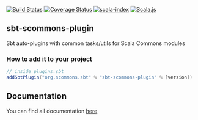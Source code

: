 
[![Build Status](https://travis-ci.com/scommons/sbt-scommons-plugin.svg?branch=master)](https://travis-ci.com/scommons/sbt-scommons-plugin)
[![Coverage Status](https://coveralls.io/repos/github/scommons/sbt-scommons-plugin/badge.svg?branch=master)](https://coveralls.io/github/scommons/sbt-scommons-plugin?branch=master)
[![scala-index](https://index.scala-lang.org/scommons/sbt-scommons-plugin/sbt-scommons-plugin/latest-by-scala-version.svg?targetType=Sbt)](https://index.scala-lang.org/scommons/sbt-scommons-plugin/sbt-scommons-plugin)
[![Scala.js](https://www.scala-js.org/assets/badges/scalajs-1.1.0.svg)](https://www.scala-js.org)

## sbt-scommons-plugin
Sbt auto-plugins with common tasks/utils for Scala Commons modules

### How to add it to your project

```scala
// inside plugins.sbt
addSbtPlugin("org.scommons.sbt" % "sbt-scommons-plugin" % [version])
```

## Documentation

You can find all documentation [here](https://scommons.org/sbt-scommons-plugin)
